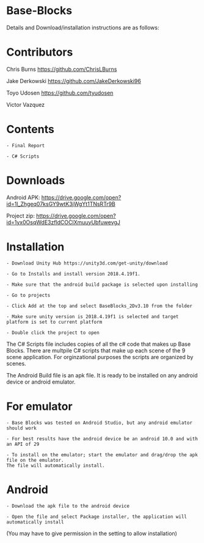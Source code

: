 # Base-Blocks

Details and Download/installation instructions are as follows:

# Contributors
Chris Burns https://github.com/ChrisLBurns

Jake Derkowski https://github.com/JakeDerkowski96

Toyo Udosen https://github.com/tyudosen

Victor Vazquez

#  Contents
	- Final Report
	
	- C# Scripts
	
# Downloads

Android APK:	https://drive.google.com/open?id=1l_Zhgeq07ksGY9wtK3jWgYt1TNsRTr9B

Project zip:	https://drive.google.com/open?id=1yx0OsqWdE3zfldCOClXmuuyUbfuwevgJ
	

# Installation

	- Download Unity Hub https://unity3d.com/get-unity/download
	
	- Go to Installs and install version 2018.4.19f1. 
	
	- Make sure that the android build package is selected upon installing
	
	- Go to projects
	
	- Click Add at the top and select BaseBlocks_2Dv3.10 from the folder
	
	- Make sure unity version is 2018.4.19f1 is selected and target platform is set to current platform
	
	- Double click the project to open
	

The C# Scripts file includes copies of all the c# code that makes up Base Blocks. 
There are multpile C# scripts that make up each scene of the 9 scene application. 
For orginzational purposes the scripts are organized by scenes.

The Android Build file is an apk file. 
It is ready to be installed on any android device or android emulator. 

# For emulator
	
	- Base Blocks was tested on Android Studio, but any android emulator should work
	
	- For best results have the android device be an android 10.0 and with an API of 29
	
	- To install on the emulator; start the emulator and drag/drop the apk file on the emulator. 
	The file will automatically install.
	  
# Android 

	- Download the apk file to the android device
	
	- Open the file and select Package installer, the application will automatically install 
  (You may have to give permission in the setting to allow installation)
  

	  
